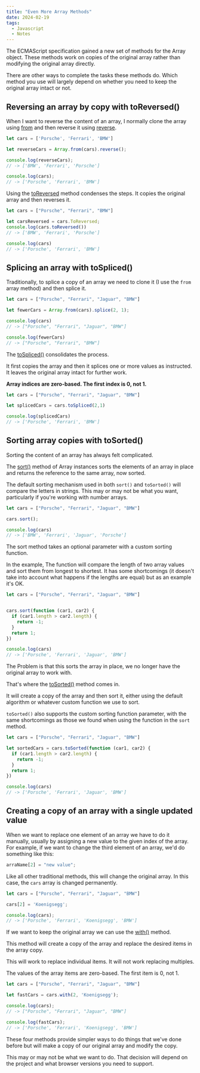 ```yaml
---
title: "Even More Array Methods"
date: 2024-02-19
tags:
  - Javascript
  - Notes
---
```


The ECMAScript specification gained a new set of methods for the Array object. These methods work on copies of the original array rather than modifying the original array directly.

There are other ways to complete the tasks these methods do. Which method you use will largely depend on whether you need to keep the original array intact or not.

## Reversing an array by copy with toReversed()

When I want to reverse the content of an array, I normally clone the array using [from](https://developer.mozilla.org/en-US/docs/Web/JavaScript/Reference/Global_Objects/Array/from) and then reverse it using [reverse](https://developer.mozilla.org/en-US/docs/Web/JavaScript/Reference/Global_Objects/Array/reverse).

```js
let cars = ['Porsche', 'Ferrari', 'BMW']

let reverseCars = Array.from(cars).reverse();

console.log(reverseCars);
// -> ['BMW', 'Ferrari', 'Porsche']

console.log(cars);
// -> ['Porsche', 'Ferrari', 'BMW']
```

Using the [toReversed](https://developer.mozilla.org/en-US/docs/Web/JavaScript/Reference/Global_Objects/Array/toReversed) method condenses the steps. It copies the original array and then reverses it.

```js
let cars = ["Porsche", "Ferrari", "BMW"]

let carsReversed = cars.ToReversed;
console.log(cars.toReversed())
// -> ['BMW', 'Ferrari', 'Porsche']

console.log(cars)
// -> ['Porsche', 'Ferrari', 'BMW']
```

## Splicing an array with toSpliced()

Traditionally, to splice a copy of an array we need to clone it (I use the `from` array method) and then splice it.

```js
let cars = ["Porsche", "Ferrari", "Jaguar", "BMW"]

let fewerCars = Array.from(cars).splice(2, 1);

console.log(cars)
// -> ["Porsche", "Ferrari", "Jaguar", "BMW"]

console.log(fewerCars)
// -> ["Porsche", "Ferrari", "BMW"]
```

The [toSpliced()](https://developer.mozilla.org/en-US/docs/Web/JavaScript/Reference/Global_Objects/Array/toSpliced)
consolidates the process.

It first copies the array and then it splices one or more values as instructed. It leaves the original array intact for further work.

**Array indices are zero-based. The first index is 0, not 1.**

```js
let cars = ["Porsche", "Ferrari", "Jaguar", "BMW"]

let splicedCars = cars.toSpliced(2,1)

console.log(splicedCars)
// -> ['Porsche', 'Ferrari', 'BMW']
```

## Sorting array copies with toSorted()

Sorting the content of an array has always felt complicated.

The [sort()](https://developer.mozilla.org/en-US/docs/Web/JavaScript/Reference/Global_Objects/Array/sort) method of Array instances sorts the elements of an array in place and returns the reference to the same array, now sorted.

The default sorting mechanism used in both `sort()` and `toSorted()` will compare the letters in strings. This may or may not be what you want, particularly if you're working with number arrays.

```js
let cars = ["Porsche", "Ferrari", "Jaguar", "BMW"]

cars.sort();

console.log(cars)
// -> ['BMW', 'Ferrari', 'Jaguar', 'Porsche']
```

The sort method takes an optional parameter with a custom sorting function.

In the example, The function will compare the length of two array values and sort them from longest to shortest.  It has some shortcomings (it doesn't take into account what happens if the lengths are equal) but as an example it's OK.

```js
let cars = ["Porsche", "Ferrari", "Jaguar", "BMW"]


cars.sort(function (car1, car2) {
  if (car1.length > car2.length) {
    return -1;
  }
  return 1;
})

console.log(cars)
// -> ['Porsche', 'Ferrari', 'Jaguar', 'BMW']
```

The Problem is that this sorts the array in place, we no longer have the original array to work with.

That's where the [toSorted()](https://developer.mozilla.org/en-US/docs/Web/JavaScript/Reference/Global_Objects/Array/toSorted) method comes in.

It will create a copy of the array and then sort it, either using the default algorithm or whatever custom function we use to sort.

`toSorted()` also supports the custom sorting function parameter, with the same shortcomings as those we found when using the function in the `sort` method.

```js
let cars = ["Porsche", "Ferrari", "Jaguar", "BMW"]

let sortedCars = cars.toSorted(function (car1, car2) {
  if (car1.length > car2.length) {
    return -1;
  }
  return 1;
})

console.log(cars)
// -> ['Porsche', 'Ferrari', 'Jaguar', 'BMW']
```

## Creating a copy of an array with a single updated value

When we want to replace one element of an array we have to do it manually, usually by assigning a new value to the given index of the array. For example, if we want to change the third element of an array, we'd do something like this:

```js
arraName[2] = "new value";
```

Like all other traditional methods, this will change the original array. In this case, the `cars` array is changed permanently.

```js
let cars = ["Porsche", "Ferrari", "Jaguar", "BMW"]

cars[2] = 'Koenigsegg';

console.log(cars);
// -> ['Porsche', 'Ferrari', 'Koenigsegg', 'BMW']
```

If we want to keep the original array we can use the [with()](https://developer.mozilla.org/en-US/docs/Web/JavaScript/Reference/Global_Objects/Array/toSorted) method.

This method will create a copy of the array and replace the desired items in the array copy.

This will work to replace individual items. It will not work replacing multiples.

The values of the array items are zero-based. The first item is 0, not 1.

```js
let cars = ["Porsche", "Ferrari", "Jaguar", "BMW"]

let fastCars = cars.with(2, 'Koenigsegg');

console.log(cars);
// -> ["Porsche", "Ferrari", "Jaguar", "BMW"]

console.log(fastCars);
// -> ['Porsche', 'Ferrari', 'Koenigsegg', 'BMW']
```

These four methods provide simpler ways to do things that we've done before but will make a copy of our original array and modify the copy.

This may or may not be what we want to do. That decision will depend on the project and what browser versions you need to support.
